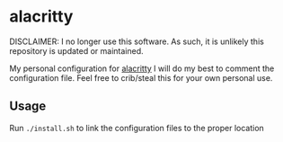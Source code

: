 # alacritty

DISCLAIMER: I no longer use this software. As such, it is unlikely this repository is updated or maintained.

My personal configuration for [alacritty](https://github.com/alacritty/alacritty)
I will do my best to comment the configuration file. Feel free to crib/steal this for your own personal use.

## Usage

Run `./install.sh` to link the configuration files to the proper location
